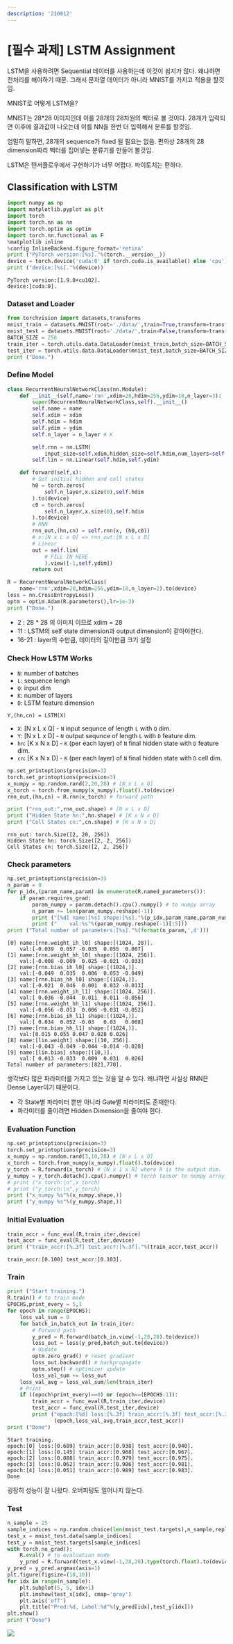 ```yaml
---
description: '210812'
---
```


# \[필수 과제\] LSTM Assignment

LSTM을 사용하려면 Sequential 데이터를 사용하는데 이것이 쉽지가 않다. 왜냐하면 전처리를 해야하기 때문. 그래서 문자열 데이터가 아니라 MNIST를 가지고 적용을 할것임.

MNIST로 어떻게 LSTM을?

MNIST는 28\*28 이미지인데 이를 28개의 28차원의 벡터로 볼 것이다. 28개가 입력되면 이후에 결과값이 나오는데 이를 NN을 한번 더 입력해서 분류를 할것임.

엄밀히 말하면, 28개의 sequence가 fixed 될 필요는 없음. 편의상 28개의 28 dimension짜리 벡터를 집어넣는 분류기를 만들어 볼것임.

LSTM은 텐서플로우에서 구현하기가 너무 어렵다. 파이토치는 편하다.

## Classification with LSTM

```python
import numpy as np
import matplotlib.pyplot as plt
import torch
import torch.nn as nn
import torch.optim as optim
import torch.nn.functional as F
%matplotlib inline
%config InlineBackend.figure_format='retina'
print ("PyTorch version:[%s]."%(torch.__version__))
device = torch.device('cuda:0' if torch.cuda.is_available() else 'cpu')
print ("device:[%s]."%(device))
```

```text
PyTorch version:[1.9.0+cu102].
device:[cuda:0].
```



### Dataset and Loader

```python
from torchvision import datasets,transforms
mnist_train = datasets.MNIST(root='./data/',train=True,transform=transforms.ToTensor(),download=True)
mnist_test = datasets.MNIST(root='./data/',train=False,transform=transforms.ToTensor(),download=True)
BATCH_SIZE = 256
train_iter = torch.utils.data.DataLoader(mnist_train,batch_size=BATCH_SIZE,shuffle=True,num_workers=1)
test_iter = torch.utils.data.DataLoader(mnist_test,batch_size=BATCH_SIZE,shuffle=True,num_workers=1)
print ("Done.")
```



### Define Model

```python
class RecurrentNeuralNetworkClass(nn.Module):
    def __init__(self,name='rnn',xdim=28,hdim=256,ydim=10,n_layer=3):
        super(RecurrentNeuralNetworkClass,self).__init__()
        self.name = name
        self.xdim = xdim
        self.hdim = hdim
        self.ydim = ydim
        self.n_layer = n_layer # K

        self.rnn = nn.LSTM(
            input_size=self.xdim,hidden_size=self.hdim,num_layers=self.n_layer,batch_first=True)
        self.lin = nn.Linear(self.hdim,self.ydim)

    def forward(self,x):
        # Set initial hidden and cell states 
        h0 = torch.zeros(
            self.n_layer,x.size(0),self.hdim
        ).to(device)
        c0 = torch.zeros(
            self.n_layer,x.size(0),self.hdim
        ).to(device)
        # RNN
        rnn_out,(hn,cn) = self.rnn(x, (h0,c0)) 
        # x:[N x L x Q] => rnn_out:[N x L x D]
        # Linear
        out = self.lin(
            # FILL IN HERE
            ).view([-1,self.ydim]) 
        return out 

R = RecurrentNeuralNetworkClass(
    name='rnn',xdim=28,hdim=256,ydim=10,n_layer=2).to(device)
loss = nn.CrossEntropyLoss()
optm = optim.Adam(R.parameters(),lr=1e-3)
print ("Done.")
```

* 2 : 28 \* 28 의 이미지 이므로 xdim = 28
* 11 : LSTM의 self state dimension과 output dimension이 같아야한다.
* 16-21 : layer의 수만큼, 데이터의 길이만큼 크기 설정



### Check How LSTM Works

* `N`: number of batches
* `L`: sequence lengh
* `Q`: input dim
* `K`: number of layers
* `D`: LSTM feature dimension

`Y,(hn,cn) = LSTM(X)`

* `X`: \[N x L x Q\] - `N` input sequnce of length `L` with `Q` dim.
* `Y`: \[N x L x D\] - `N` output sequnce of length `L` with `D` feature dim.
* `hn`: \[K x N x D\] - `K` \(per each layer\) of `N` final hidden state with `D` feature dim.
* `cn`: \[K x N x D\] - `K` \(per each layer\) of `N` final hidden state with `D` cell dim.

```python
np.set_printoptions(precision=3)
torch.set_printoptions(precision=3)
x_numpy = np.random.rand(2,20,28) # [N x L x Q]
x_torch = torch.from_numpy(x_numpy).float().to(device)
rnn_out,(hn,cn) = R.rnn(x_torch) # forward path

print ("rnn_out:",rnn_out.shape) # [N x L x D]
print ("Hidden State hn:",hn.shape) # [K x N x D]
print ("Cell States cn:",cn.shape) # [K x N x D]
```

```text
rnn_out: torch.Size([2, 20, 256])
Hidden State hn: torch.Size([2, 2, 256])
Cell States cn: torch.Size([2, 2, 256])
```

### 

### Check parameters

```python
np.set_printoptions(precision=3)
n_param = 0
for p_idx,(param_name,param) in enumerate(R.named_parameters()):
    if param.requires_grad:
        param_numpy = param.detach().cpu().numpy() # to numpy array 
        n_param += len(param_numpy.reshape(-1))
        print ("[%d] name:[%s] shape:[%s]."%(p_idx,param_name,param_numpy.shape))
        print ("    val:%s"%(param_numpy.reshape(-1)[:5]))
print ("Total number of parameters:[%s]."%(format(n_param,',d')))
```

```text
[0] name:[rnn.weight_ih_l0] shape:[(1024, 28)].
    val:[-0.039  0.057 -0.035  0.055  0.007]
[1] name:[rnn.weight_hh_l0] shape:[(1024, 256)].
    val:[-0.008 -0.009  0.025 -0.021 -0.033]
[2] name:[rnn.bias_ih_l0] shape:[(1024,)].
    val:[-0.049  0.035  0.006  0.053 -0.049]
[3] name:[rnn.bias_hh_l0] shape:[(1024,)].
    val:[-0.021  0.046  0.001  0.032 -0.013]
[4] name:[rnn.weight_ih_l1] shape:[(1024, 256)].
    val:[ 0.036 -0.044  0.011  0.011 -0.056]
[5] name:[rnn.weight_hh_l1] shape:[(1024, 256)].
    val:[-0.056 -0.013  0.006 -0.031 -0.052]
[6] name:[rnn.bias_ih_l1] shape:[(1024,)].
    val:[ 0.034  0.052 -0.03   0.03   0.008]
[7] name:[rnn.bias_hh_l1] shape:[(1024,)].
    val:[0.015 0.055 0.047 0.028 0.026]
[8] name:[lin.weight] shape:[(10, 256)].
    val:[-0.043 -0.049 -0.044 -0.014 -0.028]
[9] name:[lin.bias] shape:[(10,)].
    val:[ 0.013 -0.033  0.009  0.031  0.026]
Total number of parameters:[821,770].
```

생각보다 많은 파라미터를 가지고 있는 것을 알 수 있다. 왜냐하면 사실상 RNN은 Dense Layer이기 때문이다.

* 각 State별 파라미터 뿐만 아니라 Gate별 파라미터도 존재한다.
* 파라미터를 줄이려면 Hidden Dimension을 줄여야 한다.



### Evaluation Function

```python
np.set_printoptions(precision=3)
torch.set_printoptions(precision=3)
x_numpy = np.random.rand(3,10,28) # [N x L x Q]
x_torch = torch.from_numpy(x_numpy).float().to(device)
y_torch = R.forward(x_torch) # [N x 1 x R] where R is the output dim.
y_numpy = y_torch.detach().cpu().numpy() # torch tensor to numpy array
# print ("x_torch:\n",x_torch)
# print ("y_torch:\n",y_torch)
print ("x_numpy %s"%(x_numpy.shape,))
print ("y_numpy %s"%(y_numpy.shape,))
```



### Initial Evaluation

```python
train_accr = func_eval(R,train_iter,device)
test_accr = func_eval(R,test_iter,device)
print ("train_accr:[%.3f] test_accr:[%.3f]."%(train_accr,test_accr))
```

```text
train_accr:[0.100] test_accr:[0.103].
```



### Train

```python
print ("Start training.")
R.train() # to train mode 
EPOCHS,print_every = 5,1
for epoch in range(EPOCHS):
    loss_val_sum = 0
    for batch_in,batch_out in train_iter:
        # Forward path
        y_pred = R.forward(batch_in.view(-1,28,28).to(device))
        loss_out = loss(y_pred,batch_out.to(device))
        # Update
        optm.zero_grad() # reset gradient 
        loss_out.backward() # backpropagate
        optm.step() # optimizer update
        loss_val_sum += loss_out
    loss_val_avg = loss_val_sum/len(train_iter)
    # Print
    if ((epoch%print_every)==0) or (epoch==(EPOCHS-1)):
        train_accr = func_eval(R,train_iter,device)
        test_accr = func_eval(R,test_iter,device)
        print ("epoch:[%d] loss:[%.3f] train_accr:[%.3f] test_accr:[%.3f]."%
               (epoch,loss_val_avg,train_accr,test_accr))
print ("Done")
```

```text
Start training.
epoch:[0] loss:[0.689] train_accr:[0.938] test_accr:[0.940].
epoch:[1] loss:[0.145] train_accr:[0.968] test_accr:[0.967].
epoch:[2] loss:[0.088] train_accr:[0.979] test_accr:[0.975].
epoch:[3] loss:[0.062] train_accr:[0.986] test_accr:[0.981].
epoch:[4] loss:[0.051] train_accr:[0.989] test_accr:[0.983].
Done
```

굉장히 성능이 잘 나왔다. 오버피팅도 일어나지 않는다.



### Test

```python
n_sample = 25
sample_indices = np.random.choice(len(mnist_test.targets),n_sample,replace=False)
test_x = mnist_test.data[sample_indices]
test_y = mnist_test.targets[sample_indices]
with torch.no_grad():
    R.eval() # to evaluation mode 
    y_pred = R.forward(test_x.view(-1,28,28).type(torch.float).to(device)/255.)
y_pred = y_pred.argmax(axis=1)
plt.figure(figsize=(10,10))
for idx in range(n_sample):
    plt.subplot(5, 5, idx+1)
    plt.imshow(test_x[idx], cmap='gray')
    plt.axis('off')
    plt.title("Pred:%d, Label:%d"%(y_pred[idx],test_y[idx]))
plt.show()
print ("Done")
```

![](../../../../.gitbook/assets/image%20%28861%29.png)



